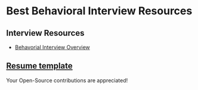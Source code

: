 # Best Behavioral Interview Resources 

## Interview Resources
- [Behavorial Interview Overview](https://www.techinterviewhandbook.org/behavioral-interview/)

## [Resume template](https://www.overleaf.com/read/gzgzrpszyzyg)

Your Open-Source contributions are appreciated! 

